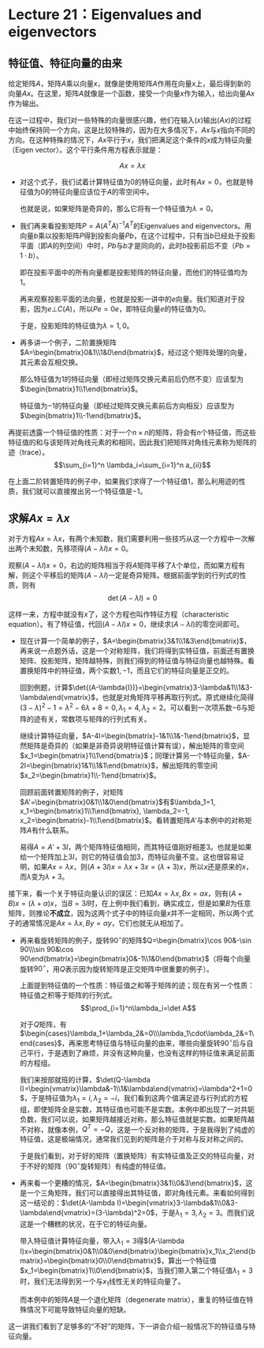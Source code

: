 
# Lecture 21：Eigenvalues and eigenvectors

## 特征值、特征向量的由来

给定矩阵$A$，矩阵$A$乘以向量$x$，就像是使用矩阵$A$作用在向量$x$上，最后得到新的向量$Ax$。在这里，矩阵$A$就像是一个函数，接受一个向量$x$作为输入，给出向量$Ax$作为输出。

在这一过程中，我们对一些特殊的向量很感兴趣，他们在输入($x$)输出($Ax$)的过程中始终保持同一个方向，这是比较特殊的，因为在大多情况下，$Ax$与$x$指向不同的方向。在这种特殊的情况下，$Ax$平行于$x$，我们把满足这个条件的$x$成为特征向量（Eigen vector）。这个平行条件用方程表示就是：

$$Ax=\lambda x\tag{1}$$

* 对这个式子，我们试着计算特征值为$0$的特征向量，此时有$Ax=0$，也就是特征值为$0$的特征向量应该位于$A$的零空间中。
    
    也就是说，如果矩阵是奇异的，那么它将有一个特征值为$\lambda = 0$。

* 我们再来看投影矩阵$P=A(A^TA)^{-1}A^T$的Eigenvalues and eigenvectors。用向量$b$乘以投影矩阵$P$得到投影向量$Pb$，在这个过程中，只有当$b$已经处于投影平面（即$A$的列空间）中时，$Pb$与$b$才是同向的，此时$b$投影前后不变（$Pb=1\cdot b$）。
    
    即在投影平面中的所有向量都是投影矩阵的特征向量，而他们的特征值均为$1$。
    
    再来观察投影平面的法向量，也就是投影一讲中的$e$向量。我们知道对于投影，因为$e\bot C(A)$，所以$Pe=0e$，即特征向量$e$的特征值为$0$。
    
    于是，投影矩阵的特征值为$\lambda=1, 0$。

* 再多讲一个例子，二阶置换矩阵$A=\begin{bmatrix}0&1\\1&0\end{bmatrix}$，经过这个矩阵处理的向量，其元素会互相交换。
    
    那么特征值为$1$的特征向量（即经过矩阵交换元素前后仍然不变）应该型为$\begin{bmatrix}1\\1\end{bmatrix}$。
    
    特征值为$-1$的特征向量（即经过矩阵交换元素前后方向相反）应该型为$\begin{bmatrix}1\\-1\end{bmatrix}$。

再提前透露一个特征值的性质：对于一个$n\times n$的矩阵，将会有$n$个特征值，而这些特征值的和与该矩阵对角线元素的和相同，因此我们把矩阵对角线元素称为矩阵的迹（trace）。$$\sum_{i=1}^n \lambda_i=\sum_{i=1}^n a_{ii}$$

在上面二阶转置矩阵的例子中，如果我们求得了一个特征值$1$，那么利用迹的性质，我们就可以直接推出另一个特征值是$-1$。

## 求解$Ax=\lambda x$

对于方程$Ax=\lambda x$，有两个未知数，我们需要利用一些技巧从这一个方程中一次解出两个未知数，先移项得$(A-\lambda I)x=0$。

观察$(A-\lambda I)x=0$，右边的矩阵相当于将$A$矩阵平移了$\lambda$个单位，而如果方程有解，则这个平移后的矩阵$(A-\lambda I)$一定是奇异矩阵。根据前面学到的行列式的性质，则有$$\det{(A-\lambda{I})}=0\tag{2}$$

这样一来，方程中就没有$x$了，这个方程也叫作特征方程（characteristic equation）。有了特征值，代回$(A-\lambda I)x=0$，继续求$(A-\lambda I)$的零空间即可。

* 现在计算一个简单的例子，$A=\begin{bmatrix}3&1\\1&3\end{bmatrix}$，再来说一点题外话，这是一个对称矩阵，我们将得到实特征值，前面还有置换矩阵、投影矩阵，矩阵越特殊，则我们得到的特征值与特征向量也越特殊。看置换矩阵中的特征值，两个实数$1, -1$，而且它们的特征向量是正交的。

    回到例题，计算$\det{(A-\lambda{I})}=\begin{vmatrix}3-\lambda&1\\1&3-\lambda\end{vmatrix}$，也就是对角矩阵平移再取行列式。原式继续化简得$(3-\lambda)^2-1=\lambda^2-6\lambda+8=0, \lambda_1=4,\lambda_2=2$。可以看到一次项系数$-6$与矩阵的迹有关，常数项与矩阵的行列式有关。

    继续计算特征向量，$A-4I=\begin{bmatrix}-1&1\\1&-1\end{bmatrix}$，显然矩阵是奇异的（如果是非奇异说明特征值计算有误），解出矩阵的零空间$x_1=\begin{bmatrix}1\\1\end{bmatrix}$；同理计算另一个特征向量，$A-2I=\begin{bmatrix}1&1\\1&1\end{bmatrix}$，解出矩阵的零空间$x_2=\begin{bmatrix}1\\-1\end{bmatrix}$。

    回顾前面转置矩阵的例子，对矩阵$A'=\begin{bmatrix}0&1\\1&0\end{bmatrix}$有$\lambda_1=1, x_1=\begin{bmatrix}1\\1\end{bmatrix}, \lambda_2=-1, x_2=\begin{bmatrix}-1\\1\end{bmatrix}$。看转置矩阵$A'$与本例中的对称矩阵$A$有什么联系。

    易得$A=A'+3I$，两个矩阵特征值相同，而其特征值刚好相差$3$。也就是如果给一个矩阵加上$3I$，则它的特征值会加$3$，而特征向量不变。这也很容易证明，如果$Ax=\lambda x$，则$(A+3I)x=\lambda x+3x=(\lambda+3)x$，所以$x$还是原来的$x$，而$\lambda$变为$\lambda+3$。

接下来，看一个关于特征向量认识的误区：已知$Ax=\lambda x, Bx=\alpha x$，则有$(A+B)x=(\lambda+\alpha)x$，当$B=3I$时，在上例中我们看到，确实成立，但是如果$B$为任意矩阵，则推论**不成立**，因为这两个式子中的特征向量$x$并不一定相同，所以两个式子的通常情况是$Ax=\lambda x, By=\alpha y$，它们也就无从相加了。

* 再来看旋转矩阵的例子，旋转$90^\circ$的矩阵$Q=\begin{bmatrix}\cos 90&-\sin 90\\\sin 90&\cos 90\end{bmatrix}=\begin{bmatrix}0&-1\\1&0\end{bmatrix}$（将每个向量旋转$90^\circ$，用$Q$表示因为旋转矩阵是正交矩阵中很重要的例子）。

    上面提到特征值的一个性质：特征值之和等于矩阵的迹；现在有另一个性质：特征值之积等于矩阵的行列式。$$\prod_{i=1}^n\lambda_i=\det A$$
    
    对于$Q$矩阵，有$\begin{cases}\lambda_1+\lambda_2&=0\\\lambda_1\cdot\lambda_2&=1\end{cases}$，再来思考特征值与特征向量的由来，哪些向量旋转$90^\circ$后与自己平行，于是遇到了麻烦，并没有这种向量，也没有这样的特征值来满足前面的方程组。
    
    我们来按部就班的计算，$\det(Q-\lambda I)=\begin{vmatrix}\lambda&-1\\1&\lambda\end{vmatrix}=\lambda^2+1=0$，于是特征值为$\lambda_1=i, \lambda_2=-i$，我们看到这两个值满足迹与行列式的方程组，即使矩阵全是实数，其特征值也可能不是实数。本例中即出现了一对共轭负数，我们可以说，如果矩阵越接近对称，那么特征值就是实数。如果矩阵越不对称，就像本例，$Q^T=-Q$，这是一个反对称的矩阵，于是我得到了纯虚的特征值，这是极端情况，通常我们见到的矩阵是介于对称与反对称之间的。
    
    于是我们看到，对于好的矩阵（置换矩阵）有实特征值及正交的特征向量，对于不好的矩阵（$90^\circ$旋转矩阵）有纯虚的特征值。
    
* 再来看一个更糟的情况，$A=\begin{bmatrix}3&1\\0&3\end{bmatrix}$，这是一个三角矩阵，我们可以直接得出其特征值，即对角线元素。来看如何得到这一结论的：$\det(A-\lambda I)=\begin{vmatrix}3-\lambda&1\\0&3-\lambda\end{vmatrix}=(3-\lambda)^2=0$，于是$\lambda_1=3, \lambda_2=3$。而我们说这是一个糟糕的状况，在于它的特征向量。

    带入特征值计算特征向量，带入$\lambda_1=3$得$(A-\lambda I)x=\begin{bmatrix}0&1\\0&0\end{bmatrix}\begin{bmatrix}x_1\\x_2\end{bmatrix}=\begin{bmatrix}0\\0\end{bmatrix}$，算出一个特征值$x_1=\begin{bmatrix}1\\0\end{bmatrix}$，当我们带入第二个特征值$\lambda_1=3$时，我们无法得到另一个与$x_1$线性无关的特征向量了。
    
    而本例中的矩阵$A$是一个退化矩阵（degenerate matrix），重复的特征值在特殊情况下可能导致特征向量的短缺。
    
这一讲我们看到了足够多的“不好”的矩阵，下一讲会介绍一般情况下的特征值与特征向量。

